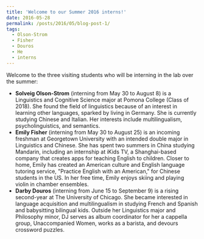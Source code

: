 ```yaml
---
title: 'Welcome to our Summer 2016 interns!'
date: 2016-05-28
permalink: /posts/2016/05/blog-post-1/
tags:
  - Olson-Strom
  - Fisher
  - Douros
  - He
  - interns
---
```


Welcome to the three visiting students who will be interning in the lab over the summer:
<ul>
	<li><b>Solveig Olson-Strom</b> (interning from May 30 to August 8) is a Linguistics and Cognitive Science major at Pomona College (Class of 2018). She found the field of linguistics because of an interest in learning other languages, sparked by living in Germany. She is currently studying Chinese and Italian. Her interests include multilingualism, psycholinguistics, and semantics.</li>
	<li><b>Emily Fisher</b> (interning from May 30 to August 25) is an incoming freshman at Georgetown University with an intended double major in Linguistics and Chinese. She has spent two summers in China studying Mandarin, including an internship at iKids TV, a Shanghai-based company that creates apps for teaching English to children. Closer to home, Emily has created an American culture and English language tutoring service, "Practice English with an American," for Chinese students in the US. In her free time, Emily enjoys skiing and playing violin in chamber ensembles.</li>
	<li><b>Darby Douros</b> (interning from June 15 to September 9) is a rising second-year at The University of Chicago. She became interested in language acquisition and multilingualism in studying French and Spanish and babysitting bilingual kids. Outside her Linguistics major and Philosophy minor, DJ serves as album coordinator for her a cappella group, Unaccompanied Women, works as a barista, and devours crossword puzzles.</li>
<!--	<li><b>Xiaoge He</b> (interning from June 28 to September 8) joins us from Shanghai Jiao Tong University in China. After participating in the linguistics lab at her home university in her senior year, she promptly found her passion in phonetics and language acquisition. She has been an active researcher on projects addressing topics such as speech enhancements associated with hearing aids and the online processing of focus information. Her passion for linguistics has only strengthened through her experimental research, and she plans to continue research in graduate school.</li> -->
</ul>
